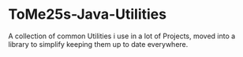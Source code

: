 # ToMe25s-Java-Utilities
A collection of common Utilities i use in a lot of Projects, moved into a library to simplify keeping them up to date everywhere.
